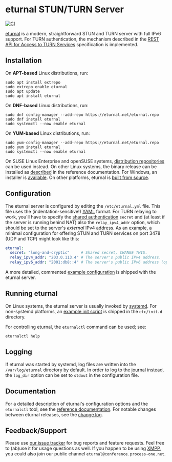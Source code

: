 # eturnal STUN/TURN Server

[![CI](https://github.com/processone/eturnal/actions/workflows/ci.yml/badge.svg)][1]

[eturnal][2] is a modern, straightforward STUN and TURN server with full IPv6
support. For TURN authentication, the mechanism described in the [REST API for
Access to TURN Services][3] specification is implemented.

## Installation

On **APT-based** Linux distributions, run:

    sudo apt install extrepo
    sudo extrepo enable eturnal
    sudo apt update
    sudo apt install eturnal

On **DNF-based** Linux distributions, run:

    sudo dnf config-manager --add-repo https://eturnal.net/eturnal.repo
    sudo dnf install eturnal
    sudo systemctl --now enable eturnal

On **YUM-based** Linux distributions, run:

    sudo yum-config-manager --add-repo https://eturnal.net/eturnal.repo
    sudo yum install eturnal
    sudo systemctl --now enable eturnal

On SUSE Linux Enterprise and openSUSE systems, [distribution repositories][4]
can be used instead. On other Linux systems, the binary release can be installed
as [described][5] in the reference documentation. For Windows, an installer is
[available][6]. On other platforms, eturnal is [built from source][7].

## Configuration

The eturnal server is configured by editing the `/etc/eturnal.yml` file. This
file uses the (indentation-sensitive!) [YAML][8] format. For TURN relaying to
work, you'll have to specify the [shared authentication][3] `secret` and (at
least if the server is running behind NAT) also the `relay_ipv4_addr` option,
which should be set to the server's _external_ IPv4 address. As an example, a
minimal configuration for offering STUN and TURN services on port 3478 (UDP and
TCP) might look like this:

```yaml
eturnal:
  secret: "long-and-cryptic"     # Shared secret, CHANGE THIS.
  relay_ipv4_addr: "203.0.113.4" # The server's public IPv4 address.
  relay_ipv6_addr: "2001:db8::4" # The server's public IPv6 address (optional).
```

A more detailed, commented [example configuration][9] is shipped with the
eturnal server.

## Running eturnal

On Linux systems, the eturnal server is usually invoked by [systemd][10]. For
non-systemd platforms, an [example init script][11] is shipped in the
`etc/init.d` directory.

For controlling eturnal, the `eturnalctl` command can be used; see:

    eturnalctl help

## Logging

If eturnal was started by systemd, log files are written into the
`/var/log/eturnal` directory by default. In order to log to the [journal][12]
instead, the `log_dir` option can be set to `stdout` in the configuration file.

## Documentation

For a detailed description of eturnal's configuration options and the
`eturnalctl` tool, see the [reference documentation][13]. For notable changes
between eturnal releases, see the [change log][14].

## Feedback/Support

Please use [our issue tracker][15] for bug reports and feature requests. Feel
free to (ab)use it for usage questions as well. If you happen to be using
[XMPP][16], you could also join our public channel
`eturnal@conference.process-one.net`.

 [1]: https://github.com/processone/eturnal/actions/workflows/ci.yml
 [2]: https://eturnal.net/
 [3]: https://tools.ietf.org/html/draft-uberti-behave-turn-rest-00
 [4]: https://software.opensuse.org/download/?package=eturnal&project=devel:languages:erlang
 [5]: https://eturnal.net/documentation/#Installation
 [6]: https://eturnal.net/windows/
 [7]: https://github.com/processone/eturnal/blob/1.8.3/INSTALL.md
 [8]: https://en.wikipedia.org/wiki/YAML
 [9]: https://github.com/processone/eturnal/blob/1.8.3/config/eturnal.yml
[10]: https://www.freedesktop.org/software/systemd/man/systemctl.html
[11]: https://github.com/processone/eturnal/blob/1.8.3/scripts/eturnal.init
[12]: https://www.freedesktop.org/software/systemd/man/systemd-journald.service.html
[13]: https://eturnal.net/documentation/
[14]: https://github.com/processone/eturnal/blob/1.8.3/CHANGELOG.md
[15]: https://github.com/processone/eturnal/issues
[16]: https://xmpp.org
